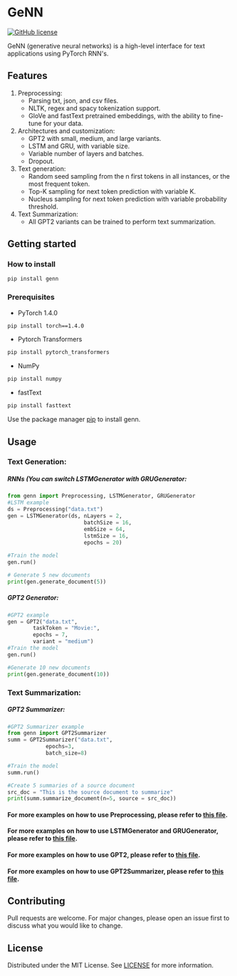 
# GeNN
[![GitHub license](https://img.shields.io/badge/license-MIT-blue.svg)](https://github.com/FahedSabellioglu/genn/blob/master/LICENSE.txt)

GeNN (generative neural networks) is a high-level interface for text applications using PyTorch RNN's.


## Features

1.  Preprocessing: 
	- Parsing txt, json, and csv files.
	- NLTK, regex and spacy tokenization support.
	- GloVe and fastText pretrained embeddings, with the ability to fine-tune for your data.
2. Architectures and customization:
	- GPT2 with small, medium, and large variants.
	- LSTM and GRU, with variable size.
	- Variable number of layers and batches.
	- Dropout.
3. Text generation:
	- Random seed sampling from the n first tokens in all instances, or the most frequent token.
	- Top-K sampling for next token prediction with variable K.
	- Nucleus sampling for next token prediction with variable probability threshold.
4. Text Summarization:
	- All GPT2 variants can be trained to perform text summarization.

## Getting started

### How to install
```bash
pip install genn
```
### Prerequisites
* PyTorch 1.4.0
```bash
pip install torch==1.4.0
```
* Pytorch Transformers
```bash
pip install pytorch_transformers
```
* NumPy
```bash
pip install numpy
```
* fastText
```bash
pip install fasttext
```
Use the package manager [pip](https://pypi.org/project/genn) to install genn.

## Usage
### Text Generation:
##### RNNs (You can switch LSTMGenerator with GRUGenerator:
```python
from genn import Preprocessing, LSTMGenerator, GRUGenerator
#LSTM example
ds = Preprocessing("data.txt")
gen = LSTMGenerator(ds, nLayers = 2,
                        batchSize = 16,
                        embSize = 64,
                        lstmSize = 16,
                        epochs = 20)
			
#Train the model
gen.run()

# Generate 5 new documents
print(gen.generate_document(5))
```
##### GPT2 Generator:
```python
#GPT2 example
gen = GPT2("data.txt",
 	    taskToken = "Movie:",
	    epochs = 7,
	    variant = "medium")
#Train the model
gen.run()

#Generate 10 new documents
print(gen.generate_document(10))
```
### Text Summarization:
##### GPT2 Summarizer:
```python
#GPT2 Summarizer example
from genn import GPT2Summarizer
summ = GPT2Summarizer("data.txt",
			epochs=3,
			batch_size=8)

#Train the model
summ.run()

#Create 5 summaries of a source document
src_doc = "This is the source document to summarize"
print(summ.summarize_document(n=5, source = src_doc))
```



#### For more examples on how to use Preprocessing, please refer to [this file](https://github.com/FahedSabellioglu/genn/blob/master/preprocessing_examples.md).
#### For more examples on how to use LSTMGenerator and GRUGenerator, please refer to [this file](https://github.com/FahedSabellioglu/genn/blob/master/generator_examples.md).
#### For more examples on how to use GPT2, please refer to [this file](https://github.com/FahedSabellioglu/genn/blob/master/gpt2_examples.md).
#### For more examples on how to use GPT2Summarizer, please refer to [this file](https://github.com/FahedSabellioglu/genn/blob/master/gpt2_summarizer_examples.md).
## Contributing
 Pull requests are welcome. For major changes, please open an issue first to discuss what you would like to change.
## License
Distributed under the MIT License. See [LICENSE](https://github.com/FahedSabellioglu/genn/blob/master/LICENSE.txt) for more information.
